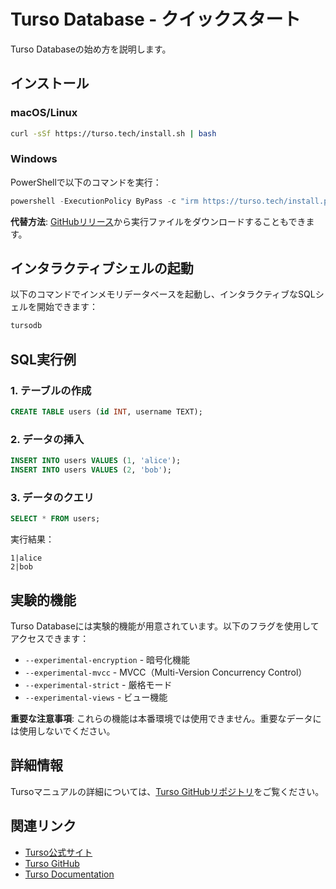 # Turso Database - クイックスタート

Turso Databaseの始め方を説明します。

## インストール

### macOS/Linux

```bash
curl -sSf https://turso.tech/install.sh | bash
```

### Windows

PowerShellで以下のコマンドを実行：

```powershell
powershell -ExecutionPolicy ByPass -c "irm https://turso.tech/install.ps1 | iex"
```

**代替方法**: [GitHubリリース](https://github.com/tursodatabase/turso/releases)から実行ファイルをダウンロードすることもできます。

## インタラクティブシェルの起動

以下のコマンドでインメモリデータベースを起動し、インタラクティブなSQLシェルを開始できます：

```bash
tursodb
```

## SQL実行例

### 1. テーブルの作成

```sql
CREATE TABLE users (id INT, username TEXT);
```

### 2. データの挿入

```sql
INSERT INTO users VALUES (1, 'alice');
INSERT INTO users VALUES (2, 'bob');
```

### 3. データのクエリ

```sql
SELECT * FROM users;
```

実行結果：

```
1|alice
2|bob
```

## 実験的機能

Turso Databaseには実験的機能が用意されています。以下のフラグを使用してアクセスできます：

- `--experimental-encryption` - 暗号化機能
- `--experimental-mvcc` - MVCC（Multi-Version Concurrency Control）
- `--experimental-strict` - 厳格モード
- `--experimental-views` - ビュー機能

**重要な注意事項**: これらの機能は本番環境では使用できません。重要なデータには使用しないでください。

## 詳細情報

Tursoマニュアルの詳細については、[Turso GitHubリポジトリ](https://github.com/tursodatabase/turso)をご覧ください。

## 関連リンク

- [Turso公式サイト](https://turso.tech/)
- [Turso GitHub](https://github.com/tursodatabase/turso)
- [Turso Documentation](https://docs.turso.tech/)
